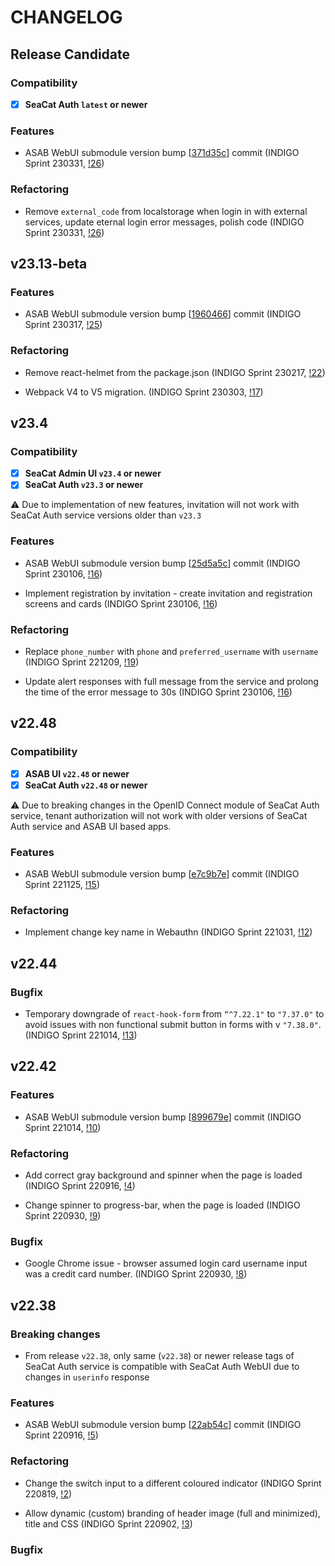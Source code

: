 # CHANGELOG

## Release Candidate

### Compatibility

- [x] **SeaCat Auth `latest` or newer**

### Features

- ASAB WebUI submodule version bump [[371d35c](https://github.com/TeskaLabs/asab-webui/commit/371d35cd7737f4a3484499ff37d84d067787db87)] commit (INDIGO Sprint 230331, [!26](https://github.com/TeskaLabs/seacat-auth-webui/pull/26))

### Refactoring

- Remove `external_code` from localstorage when login in with external services, update eternal login error messages, polish code (INDIGO Sprint 230331, [!26](https://github.com/TeskaLabs/seacat-auth-webui/pull/26))

## v23.13-beta

### Features

- ASAB WebUI submodule version bump [[1960466](https://github.com/TeskaLabs/asab-webui/commit/1960466a45d0c48ec279e703317ebf0a59fdcbda)] commit (INDIGO Sprint 230317, [!25](https://github.com/TeskaLabs/seacat-auth-webui/pull/25))

### Refactoring

- Remove react-helmet from the package.json (INDIGO Sprint 230217, [!22](https://github.com/TeskaLabs/seacat-auth-webui/pull/22))

- Webpack V4 to V5 migration. (INDIGO Sprint 230303, [!17](https://github.com/TeskaLabs/seacat-auth-webui/pull/17))


## v23.4

### Compatibility

- [x] **SeaCat Admin UI `v23.4` or newer**
- [x] **SeaCat Auth `v23.3` or newer**

⚠️ Due to implementation of new features, invitation will not work with SeaCat Auth service versions older than `v23.3`

### Features

- ASAB WebUI submodule version bump [[25d5a5c](https://github.com/TeskaLabs/asab-webui/commit/https://github.com/TeskaLabs/asab-webui/commit/25d5a5ce97c6f2286525127cc3a31531b03312f3)] commit (INDIGO Sprint 230106, [!16](https://github.com/TeskaLabs/seacat-auth-webui/pull/16))

- Implement registration by invitation - create invitation and registration screens and cards (INDIGO Sprint 230106, [!16](https://github.com/TeskaLabs/seacat-auth-webui/pull/16))

### Refactoring

- Replace `phone_number` with `phone` and `preferred_username` with `username` (INDIGO Sprint 221209, [!19](https://github.com/TeskaLabs/seacat-auth-webui/pull/19))

- Update alert responses with full message from the service and prolong the time of the error message to 30s (INDIGO Sprint 230106, [!16](https://github.com/TeskaLabs/seacat-auth-webui/pull/16))

## v22.48

### Compatibility

- [x] **ASAB UI `v22.48` or newer**
- [x] **SeaCat Auth `v22.48` or newer**

⚠️ Due to breaking changes in the OpenID Connect module of SeaCat Auth service, tenant authorization will not work with older versions of SeaCat Auth service and ASAB UI based apps.

### Features

- ASAB WebUI submodule version bump [[e7c9b7e](https://github.com/TeskaLabs/asab-webui/commit/https://github.com/TeskaLabs/asab-webui/commit/e7c9b7eb60eaba9cae39ea18d569301dcc7500c4)] commit (INDIGO Sprint 221125, [!15](https://github.com/TeskaLabs/seacat-auth-webui/pull/15))

### Refactoring

- Implement change key name in Webauthn (INDIGO Sprint 221031, [!12](https://github.com/TeskaLabs/seacat-auth-webui/pull/12))

## v22.44

### Bugfix

- Temporary downgrade of `react-hook-form` from `“^7.22.1"` to `"7.37.0"` to avoid issues with non functional submit button in forms with v `"7.38.0"`. (INDIGO Sprint 221014, [!13](https://github.com/TeskaLabs/seacat-auth-webui/pull/13/files))

## v22.42

### Features

- ASAB WebUI submodule version bump [[899679e](https://github.com/TeskaLabs/asab-webui/commit/https://github.com/TeskaLabs/asab-webui/commit/899679ebfab1862706504e60ceb396d72d2a4ad9)] commit (INDIGO Sprint 221014, [!10](https://github.com/TeskaLabs/seacat-auth-webui/pull/10))

### Refactoring

- Add correct gray background and spinner when the page is loaded (INDIGO Sprint 220916, [!4](https://github.com/TeskaLabs/seacat-auth-webui/pull/4))

- Change spinner to progress-bar, when the page is loaded (INDIGO Sprint 220930, [!9](https://github.com/TeskaLabs/seacat-auth-webui/pull/9))

### Bugfix

- Google Chrome issue - browser assumed login card username input was a credit card number. (INDIGO Sprint 220930, [!8](https://github.com/TeskaLabs/seacat-auth-webui/pull/8))

## v22.38

### Breaking changes

- From release `v22.38`, only same (`v22.38`) or newer release tags of SeaCat Auth service is compatible with SeaCat Auth WebUI due to changes in `userinfo` response

### Features

- ASAB WebUI submodule version bump [[22ab54c](https://github.com/TeskaLabs/asab-webui/commit/https://github.com/TeskaLabs/asab-webui/commit/22ab54c22c61d247702a6912db84ed81836497ab)] commit (INDIGO Sprint 220916, [!5](https://github.com/TeskaLabs/seacat-auth-webui/pull/5))

### Refactoring

- Change the switch input to a different coloured indicator (INDIGO Sprint 220819, [!2](https://github.com/TeskaLabs/seacat-auth-webui/pull/2))

- Allow dynamic (custom) branding of header image (full and minimized), title and CSS (INDIGO Sprint 220902, [!3](https://github.com/TeskaLabs/seacat-auth-webui/pull/3))

### Bugfix

